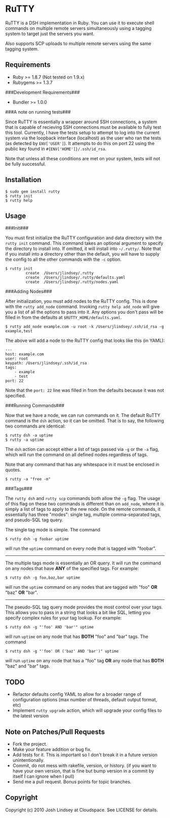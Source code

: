 RuTTY
=====

RuTTY is a DSH implementation in Ruby. You can use it to execute shell commands on multiple remote
servers simultaneously using a tagging system to target just the servers you want.

Also supports SCP uploads to multiple remote servers using the same tagging system.

Requirements
------------

* Ruby >= 1.8.7 (Not tested on 1.9.x)
* Rubygems >= 1.3.7

###Development Requirements###

* Bundler >= 1.0.0

###A note on running tests###

Since RuTTY is essentially a wrapper around SSH connections, a system that is capable of recieving SSH 
connections must be available to fully test this tool. Currently, I have the tests setup to attempt to
log into the current system via the loopback interface (localhost) as the user who ran the tests (as
detected by `ENV['USER']`). It attempts to do this on port 22 using the public key found in
`#{ENV['HOME']}/.ssh/id_rsa`.

Note that unless all these conditions are met on your system, tests will not be fully successful.

Installation
------------

	$ sudo gem install rutty
	$ rutty init
	$ rutty help

Usage
-----

###Init###

You must first initialize the RuTTY configuration and data directory with the `rutty init` command. This
command takes an optional argument to specify the directory to install into. If omitted, it will install
into `~/.rutty/`. Note that if you install into a directory other than the default, you will have to supply
the config to all the other commands with the `-c` option.

	$ rutty init
	         create  /Users/jlindsey/.rutty
	         create  /Users/jlindsey/.rutty/defaults.yaml
	         create  /Users/jlindsey/.rutty/nodes.yaml
	

###Adding Nodes###

After initialization, you must add nodes to the RuTTY config. This is done with the `rutty add_node` command.
Invoking `rutty help add_node` will give you a list of all the options to pass into it. Any options you don't pass
will be filled in from the defaults at `$RUTTY_HOME/defaults.yaml`.

	$ rutty add_node example.com -u root -k /Users/jlindsey/.ssh/id_rsa -g example,test
	
The above will add a node to the RuTTY config that looks like this (in YAML):

	---
	host: example.com
	user: root
	keypath: /Users/jlindsey/.ssh/id_rsa
	tags:
		- example
		- test
	port: 22
	
Note that the `port: 22` line was filled in from the defaults because it was not specified.

###Running Commands###

Now that we have a node, we can run commands on it. The default RuTTY command is the `dsh` action, so it
can be omitted. That is to say, the following two commands are identical:

	$ rutty dsh -a uptime
	$ rutty -a uptime

The `dsh` action can accept either a list of tags passed via `-g` or the `-a` flag, which will run the command
on all defined nodes regardless of tags.

Note that any command that has any whitespace in it must be enclosed in quotes.

	$ rutty -a "free -m"
	
###Tags###

The `rutty dsh` and `rutty scp` commands both allow the `-g` flag. The usage of this flag on these two commands
is different than on `add_node`, where it is simply a list of tags to apply to the new node. On the remote commands,
it essentially has three "modes": single tag, multiple comma-separated tags, and pseudo-SQL tag query.

The single tag mode is simple. The command

	$ rutty dsh -g foobar uptime

will run the `uptime` command on every node that is tagged with "foobar".

---

The multiple tags mode is essentially an OR query. It will run the command on any nodes that have **ANY** of the
specified tags. For example:

	$ rutty dsh -g foo,baz,bar uptime

will run the `uptime` command on any nodes that are tagged with "foo" **OR** "baz" **OR** "bar".

---

The pseudo-SQL tag query mode provides the most control over your tags. This allows you to pass in a string that looks
a bit like SQL, letting you specify complex rules for your tag lookup. For example:

	$ rutty dsh -g "'foo' AND 'bar'" uptime

will run `uptime` on any node that has **BOTH** "foo" and "bar" tags. The command

	$ rutty dsh -g "'foo' OR ('baz' AND 'bar')" uptime
	
will run `uptime` on any node that has a "foo" tag **OR** any node that has **BOTH** "baz" and "bar" tags.

TODO
----

* Refactor defaults config YAML to allow for a broader range of 
  configuration options (max number of threads, default output format, etc)
* Implement `rutty upgrade` action, which will upgrade your config files to the latest version

Note on Patches/Pull Requests
-----------------------------

* Fork the project.
* Make your feature addition or bug fix.
* Add tests for it. This is important so I don't break it in a
  future version unintentionally.
* Commit, do not mess with rakefile, version, or history.
  (if you want to have your own version, that is fine but bump version in a commit by itself I can ignore when I pull)
* Send me a pull request. Bonus points for topic branches.

Copyright
---------

Copyright (c) 2010 Josh Lindsey at Cloudspace. See LICENSE for details.

